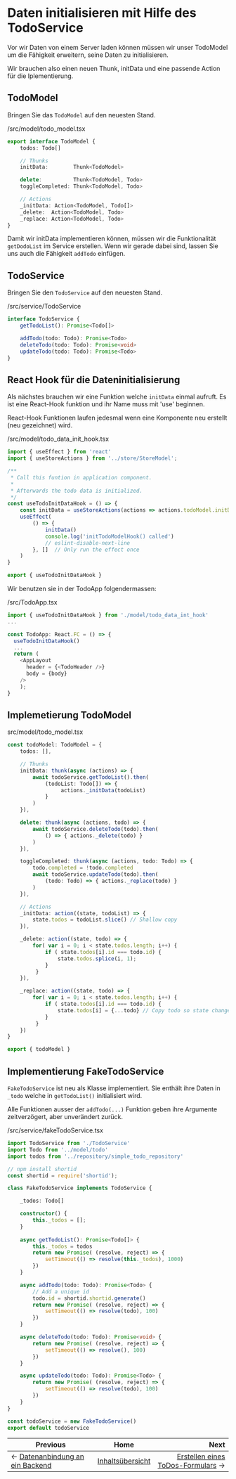 # Daten initialisieren mit Hilfe des TodoService
Vor wir Daten von einem Server laden können müssen wir unser TodoModel um die Fähigkeit erweitern, seine Daten zu initialisieren.

Wir brauchen also einen neuen Thunk, initData und eine passende Action für die Iplementierung.

## TodoModel
Bringen Sie das ```TodoModel``` auf den neuesten Stand.

/src/model/todo_model.tsx
```typescript
export interface TodoModel {
    todos: Todo[]

    // Thunks
    initData:        Thunk<TodoModel>

    delete:          Thunk<TodoModel, Todo>
    toggleCompleted: Thunk<TodoModel, Todo>

    // Actions
    _initData: Action<TodoModel, Todo[]>
    _delete:  Action<TodoModel, Todo>
    _replace: Action<TodoModel, Todo>
}
```

Damit wir initData implementieren können, müssen wir die Funktionalität ```getDodoList``` im Service erstellen. Wenn wir gerade dabei sind, lassen Sie uns auch die Fähigkeit ```addTodo``` einfügen.

## TodoService
Bringen Sie den ```TodoService``` auf den neuesten Stand.

/src/service/TodoService
```typescript
interface TodoService {
    getTodoList(): Promise<Todo[]>

    addTodo(todo: Todo): Promise<Todo>
    deleteTodo(todo: Todo): Promise<void>
    updateTodo(todo: Todo): Promise<Todo>
}
```

## React Hook für die Dateninitialisierung
Als nächstes brauchen wir eine Funktion welche ```initData``` einmal aufruft. Es ist eine React-Hook funktion und ihr Name muss mit 'use' beginnen.

React-Hook Funktionen laufen jedesmal wenn eine Komponente neu erstellt (neu gezeichnet) wird. 

/src/model/todo_data_init_hook.tsx
```typescript
import { useEffect } from 'react'
import { useStoreActions } from '../store/StoreModel';

/**
 * Call this funtion in application component.
 * 
 * Afterwards the todo data is initialized.
 */
const useTodoInitDataHook = () => {
    const initData = useStoreActions(actions => actions.todoModel.initData)
    useEffect(
        () => {
            initData()
            console.log('initTodoModelHook() called')
            // eslint-disable-next-line
        }, []  // Only run the effect once
    )
}

export { useTodoInitDataHook }
```

Wir benutzen sie in der TodoApp folgendermassen:

/src/TodoApp.tsx
```typescript
import { useTodoInitDataHook } from './model/todo_data_int_hook'
...

const TodoApp: React.FC = () => {
  useTodoInitDataHook()
  ...
  return (
    <AppLayout 
      header = {<TodoHeader />}
      body = {body}
    />
    );
}

```

## Implemetierung TodoModel

src/model/todo_model.tsx

```typescript
const todoModel: TodoModel = {
    todos: [],

    // Thunks
    initData: thunk(async (actions) => {
        await todoService.getTodoList().then(
            (todoList: Todo[]) => {
                 actions._initData(todoList)
            }
        )
    }),

    delete: thunk(async (actions, todo) => {
        await todoService.deleteTodo(todo).then(
            () => { actions._delete(todo) }
        )
    }),

    toggleCompleted: thunk(async (actions, todo: Todo) => {
        todo.completed = !todo.completed
        await todoService.updateTodo(todo).then(
            (todo: Todo) => { actions._replace(todo) }
        )
    }),

    // Actions
    _initData: action((state, todoList) => {
        state.todos = todoList.slice() // Shallow copy
    }),

    _delete: action((state, todo) => {
        for( var i = 0; i < state.todos.length; i++) { 
            if ( state.todos[i].id === todo.id) {
                state.todos.splice(i, 1); 
            }
         }
    }),

    _replace: action((state, todo) => {
        for( var i = 0; i < state.todos.length; i++) { 
            if ( state.todos[i].id === todo.id) {
                state.todos[i] = {...todo} // Copy todo so state changes
            }
         }
    })
}

export { todoModel }
```

## Implementierung FakeTodoService
```FakeTodoService``` ist neu als Klasse implementiert. Sie enthält ihre Daten in ```_todo``` welche in ```getTodoList()``` initialisiert wird.

Alle Funktionen ausser der ```addTodo(...)``` Funktion geben ihre Argumente zeitverzögert, aber unverändert zurück.

/src/service/fakeTodoService.tsx
```typescript
import TodoService from './TodoService'
import Todo from '../model/todo'
import todos from '../repository/simple_todo_repository'

// npm install shortid
const shortid = require('shortid');

class FakeTodoService implements TodoService {

    _todos: Todo[]

    constructor() {
        this._todos = [];
    }
    
    async getTodoList(): Promise<Todo[]> {
        this._todos = todos
        return new Promise( (resolve, reject) => {
            setTimeout(() => resolve(this._todos), 1000)
        })
    }

    async addTodo(todo: Todo): Promise<Todo> {
        // Add a unique id
        todo.id = shortid.shortid.generate()
        return new Promise( (resolve, reject) => {
            setTimeout(() => resolve(todo), 100)
        })
    }

    async deleteTodo(todo: Todo): Promise<void> {
        return new Promise( (resolve, reject) => {
            setTimeout(() => resolve(), 100)
        })
    }

    async updateTodo(todo: Todo): Promise<Todo> {
        return new Promise( (resolve, reject) => {
            setTimeout(() => resolve(todo), 100)
        })
    }
}

const todoService = new FakeTodoService()
export default todoService
```

| Previous | Home | Next  |
| -------- |:----:| -----:|
| <- [Datenanbindung an ein Backend](./stateManagement_with_server.md) | [Inhaltsübersicht](./setup_project.md) | [Erstellen eines ToDos-Formulars](./todo_form.md) ->
